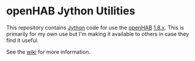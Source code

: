 # openHAB Jython Utilities

This repository contains [Jython](http://www.jython.org) code for use the [openHAB](http://www.openhab.org) [1.8.x](https://github.com/openhab/openhab/tree/1.8). This is primarily for my own use but I'm making it available to others in case they find it useful.

See the [wiki](https://github.com/steve-bate/openhab-jython/wiki) for more information.
